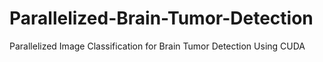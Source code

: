 # Parallelized-Brain-Tumor-Detection
Parallelized Image Classification for Brain Tumor Detection Using CUDA
